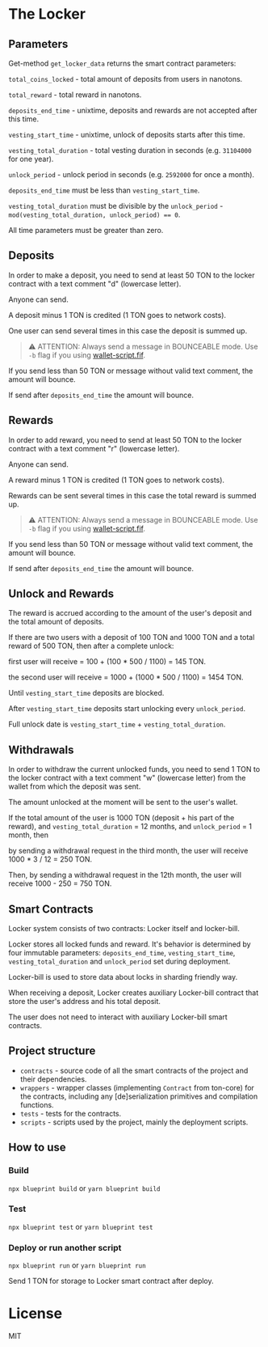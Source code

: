 # The Locker

## Parameters

Get-method `get_locker_data` returns the smart contract parameters:

`total_coins_locked` - total amount of deposits from users in nanotons.

`total_reward` - total reward in nanotons.

`deposits_end_time` - unixtime, deposits and rewards are not accepted after this time.

`vesting_start_time` - unixtime, unlock of deposits starts after this time.

`vesting_total_duration` - total vesting duration in seconds (e.g. `31104000` for one year).

`unlock_period` - unlock period in seconds (e.g. `2592000` for once a month).

`deposits_end_time` must be less than `vesting_start_time`.

`vesting_total_duration` must be divisible by the `unlock_period` - `mod(vesting_total_duration, unlock_period) == 0`.

All time parameters must be greater than zero.

## Deposits

In order to make a deposit, you need to send at least 50 TON to the locker contract with a text comment "d" (lowercase letter).

Anyone can send.

A deposit minus 1 TON is credited (1 TON goes to network costs).

One user can send several times in this case the deposit is summed up.

> ⚠️ ATTENTION: Always send a message in BOUNCEABLE mode. Use `-b` flag if you using [wallet-script.fif](https://github.com/ton-blockchain/ton/blob/master/crypto/smartcont/wallet-v3.fif).

If you send less than 50 TON or message without valid text comment, the amount will bounce.

If send after `deposits_end_time` the amount will bounce.

## Rewards

In order to add reward, you need to send at least 50 TON to the locker contract with a text comment "r" (lowercase letter).

Anyone can send.

A reward minus 1 TON is credited (1 TON goes to network costs).

Rewards can be sent several times in this case the total reward is summed up.

> ⚠️ ATTENTION: Always send a message in BOUNCEABLE mode. Use `-b` flag if you using [wallet-script.fif](https://github.com/ton-blockchain/ton/blob/master/crypto/smartcont/wallet-v3.fif).

If you send less than 50 TON or message without valid text comment, the amount will bounce.

If send after `deposits_end_time` the amount will bounce.

## Unlock and Rewards

The reward is accrued according to the amount of the user's deposit and the total amount of deposits.

If there are two users with a deposit of 100 TON and 1000 TON and a total reward of 500 TON, then after a complete unlock:

first user will receive = 100 + (100 * 500 / 1100) = 145 TON.

the second user will receive = 1000 + (1000 * 500 / 1100) = 1454 TON.

Until `vesting_start_time` deposits are blocked.

After `vesting_start_time` deposits start unlocking every `unlock_period`.

Full unlock date is `vesting_start_time` + `vesting_total_duration`.

## Withdrawals

In order to withdraw the current unlocked funds, you need to send 1 TON to the locker contract with a text comment "w" (lowercase letter) from the wallet from which the deposit was sent.

The amount unlocked at the moment will be sent to the user's wallet.

If the total amount of the user is 1000 TON (deposit + his part of the reward), and `vesting_total_duration` = 12 months, and `unlock_period` = 1 month, then

by sending a withdrawal request in the third month, the user will receive 1000 * 3 / 12 = 250 TON.

Then, by sending a withdrawal request in the 12th month, the user will receive 1000 - 250 = 750 TON.

## Smart Contracts

Locker system consists of two contracts: Locker itself and locker-bill.

Locker stores all locked funds and reward. It's behavior is determined by four immutable parameters: `deposits_end_time`, `vesting_start_time`, `vesting_total_duration` and `unlock_period` set during deployment.

Locker-bill is used to store data about locks in sharding friendly way.

When receiving a deposit, Locker creates auxiliary Locker-bill contract that store the user's address and his total deposit.

The user does not need to interact with auxiliary  Locker-bill smart contracts.

## Project structure

-   `contracts` - source code of all the smart contracts of the project and their dependencies.
-   `wrappers` - wrapper classes (implementing `Contract` from ton-core) for the contracts, including any [de]serialization primitives and compilation functions.
-   `tests` - tests for the contracts.
-   `scripts` - scripts used by the project, mainly the deployment scripts.

## How to use

### Build

`npx blueprint build` or `yarn blueprint build`

### Test

`npx blueprint test` or `yarn blueprint test`

### Deploy or run another script

`npx blueprint run` or `yarn blueprint run`

Send 1 TON for storage to Locker smart contract after deploy.

# License

MIT
